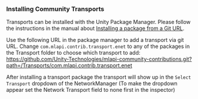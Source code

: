 ### Installing Community Transports

Transports can be installed with the Unity Package Manager. Please follow the instructions in the manual about [Installing a package from a Git URL](https://docs.unity3d.com/Manual/upm-ui-giturl.html).

Use the following URL in the package manager to add a transport via git URL. Change `com.mlapi.contrib.transport.enet` to any of the packages in the Transport folder to choose which transport to add:<br>
https://github.com/Unity-Technologies/mlapi-community-contributions.git?path=/Transports/com.mlapi.contrib.transport.enet

After installing a transport package the transport will show up in the `Select Transport` dropdown of the NetworkManager (To make the dropdown appear set the Network Transport field to none first in the inspector)
